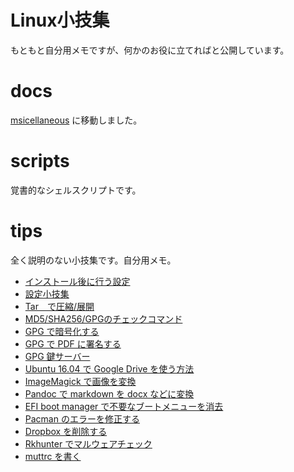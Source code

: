 # Linux小技集

もともと自分用メモですが、何かのお役に立てればと公開しています。

# docs

[msicellaneous](https://officeokano.github.io/miscellaneous/) に移動しました。

# scripts

覚書的なシェルスクリプトです。

# tips

全く説明のない小技集です。自分用メモ。

- [インストール後に行う設定](tips/firstrun.md)
- [設定小技集](tips/settings.md)
- [Tar　で圧縮/展開](tips/tar.md)
- [MD5/SHA256/GPGのチェックコマンド](tips/check-md5.md)
- [GPG で暗号化する](tips/gpg-crypt.md)
- [GPG で PDF に署名する](tips/gpg-sign-pdf.md)
- [GPG 鍵サーバー](tips/gpg-keyservers.md)
- [Ubuntu 16.04 で Google Drive を使う方法](tips/google-drive-in-ubuntu.md)
- [ImageMagick で画像を変換](tips/imagemagick.md)
- [Pandoc で markdown を docx などに変換](tips/pandoc.md)
- [EFI boot manager で不要なブートメニューを消去](tips/efibootmgr.md)
- [Pacman のエラーを修正する](tips/pacman-repair.md)
- [Dropbox を削除する](tips/dropbox-remove.md)
- [Rkhunter でマルウェアチェック](tips/rkhunter.md)
- [muttrc を書く](tips/mutt.md)
